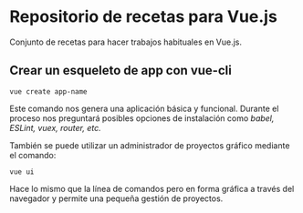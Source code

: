 # Repositorio de recetas para Vue.js

Conjunto de recetas para hacer trabajos habituales en Vue.js.

## Crear un  esqueleto de app con vue-cli

```shell 
vue create app-name
```

Este comando nos genera una aplicación básica y funcional. Durante el proceso nos preguntará posibles opciones de instalación como *babel, ESLint, vuex, router, etc.*  

También se puede utilizar un administrador de proyectos gráfico mediante el comando:

```shell
vue ui
```

Hace lo mismo que la línea de comandos pero en forma gráfica a través del navegador y permite una pequeña gestión de proyectos.